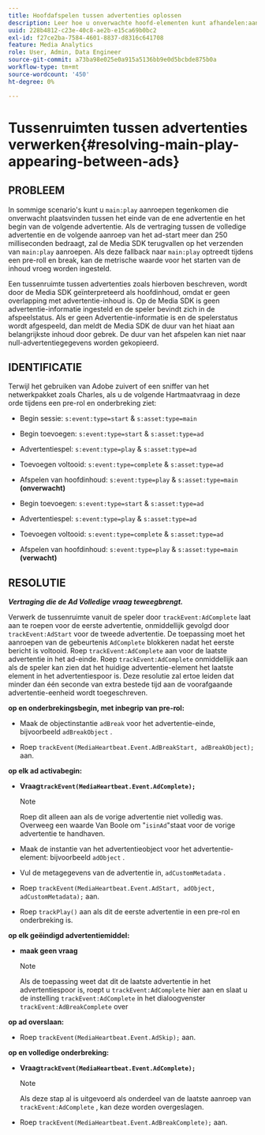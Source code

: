 ```yaml
---
title: Hoofdafspelen tussen advertenties oplossen
description: Leer hoe u onverwachte hoofd-elementen kunt afhandelen:aanroepen afspelen tussen advertenties.
uuid: 228b4812-c23e-40c8-ae2b-e15ca69b0bc2
exl-id: f27ce2ba-7584-4601-8837-d8316c641708
feature: Media Analytics
role: User, Admin, Data Engineer
source-git-commit: a73ba98e025e0a915a5136bb9e0d5bcbde875b0a
workflow-type: tm+mt
source-wordcount: '450'
ht-degree: 0%

---
```



# Tussenruimten tussen advertenties verwerken{#resolving-main-play-appearing-between-ads}

## PROBLEEM

In sommige scenario&#39;s kunt u `main:play` aanroepen tegenkomen die onverwacht plaatsvinden tussen het einde van de ene advertentie en het begin van de volgende advertentie. Als de vertraging tussen de volledige advertentie en de volgende aanroep van het ad-start meer dan 250 milliseconden bedraagt, zal de Media SDK terugvallen op het verzenden van `main:play` aanroepen. Als deze fallback naar `main:play` optreedt tijdens een pre-roll en break, kan de metrische waarde voor het starten van de inhoud vroeg worden ingesteld.

Een tussenruimte tussen advertenties zoals hierboven beschreven, wordt door de Media SDK geïnterpreteerd als hoofdinhoud, omdat er geen overlapping met advertentie-inhoud is. Op de Media SDK is geen advertentie-informatie ingesteld en de speler bevindt zich in de afspeelstatus. Als er geen Advertentie-informatie is en de spelerstatus wordt afgespeeld, dan meldt de Media SDK de duur van het hiaat aan belangrijkste inhoud door gebrek. De duur van het afspelen kan niet naar null-advertentiegegevens worden gekopieerd.

## IDENTIFICATIE

Terwijl het gebruiken van Adobe zuivert of een sniffer van het netwerkpakket zoals Charles, als u de volgende Hartmaatvraag in deze orde tijdens een pre-rol en onderbreking ziet:

* Begin sessie: `s:event:type=start` &amp; `s:asset:type=main`
* Begin toevoegen: `s:event:type=start` &amp; `s:asset:type=ad`
* Advertentiespel: `s:event:type=play` &amp; `s:asset:type=ad`
* Toevoegen voltooid: `s:event:type=complete` &amp; `s:asset:type=ad`
* Afspelen van hoofdinhoud: `s:event:type=play` &amp; `s:asset:type=main` **(onverwacht)**

* Begin toevoegen: `s:event:type=start` &amp; `s:asset:type=ad`
* Advertentiespel: `s:event:type=play` &amp; `s:asset:type=ad`
* Toevoegen voltooid: `s:event:type=complete` &amp; `s:asset:type=ad`
* Afspelen van hoofdinhoud: `s:event:type=play` &amp; `s:asset:type=main` **(verwacht)**

## RESOLUTIE

***Vertraging die de Ad Volledige vraag teweegbrengt.***

Verwerk de tussenruimte vanuit de speler door `trackEvent:AdComplete` laat aan te roepen voor de eerste advertentie, onmiddellijk gevolgd door `trackEvent:AdStart` voor de tweede advertentie. De toepassing moet het aanroepen van de gebeurtenis `AdComplete` blokkeren nadat het eerste bericht is voltooid. Roep `trackEvent:AdComplete` aan voor de laatste advertentie in het ad-einde. Roep `trackEvent:AdComplete` onmiddellijk aan als de speler kan zien dat het huidige advertentie-element het laatste element in het advertentiespoor is. Deze resolutie zal ertoe leiden dat minder dan één seconde van extra bestede tijd aan de voorafgaande advertentie-eenheid wordt toegeschreven.

**op en onderbrekingsbegin, met inbegrip van pre-rol:**

* Maak de objectinstantie `adBreak` voor het advertentie-einde, bijvoorbeeld `adBreakObject` .

* Roep `trackEvent(MediaHeartbeat.Event.AdBreakStart, adBreakObject);` aan.

**op elk ad activabegin:**

* **Vraag`trackEvent(MediaHeartbeat.Event.AdComplete);`**

  >[!NOTE]
  >
  >Roep dit alleen aan als de vorige advertentie niet volledig was. Overweeg een waarde Van Boole om &quot;`isinAd`&quot;staat voor de vorige advertentie te handhaven.

* Maak de instantie van het advertentieobject voor het advertentie-element: bijvoorbeeld `adObject` .
* Vul de metagegevens van de advertentie in, `adCustomMetadata` .
* Roep `trackEvent(MediaHeartbeat.Event.AdStart, adObject, adCustomMetadata);` aan.
* Roep `trackPlay()` aan als dit de eerste advertentie in een pre-rol en onderbreking is.

**op elk geëindigd advertentiemiddel:**

* **maak geen vraag**

  >[!NOTE]
  >
  >Als de toepassing weet dat dit de laatste advertentie in het advertentiespoor is, roept u `trackEvent:AdComplete` hier aan en slaat u de instelling `trackEvent:AdComplete` in het dialoogvenster `trackEvent:AdBreakComplete` over

**op ad overslaan:**

* Roep `trackEvent(MediaHeartbeat.Event.AdSkip);` aan.

**op en volledige onderbreking:**

* **Vraag`trackEvent(MediaHeartbeat.Event.AdComplete);`**

  >[!NOTE]
  >
  >Als deze stap al is uitgevoerd als onderdeel van de laatste aanroep van `trackEvent:AdComplete` , kan deze worden overgeslagen.

* Roep `trackEvent(MediaHeartbeat.Event.AdBreakComplete);` aan.
